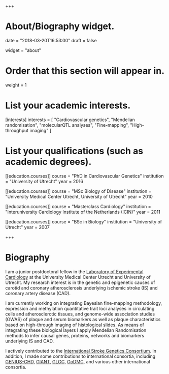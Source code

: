 +++
# About/Biography widget.

date = "2018-03-20T16:53:00"
draft = false

widget = "about"

# Order that this section will appear in.
weight = 1

# List your academic interests.
[interests]
  interests = [
    "Cardiovascular genetics",
    "Mendelian randomisation",
    "molecularQTL analyses",
    "Fine-mapping",
    "High-throughput imaging"
  ]

# List your qualifications (such as academic degrees).
[[education.courses]]
  course = "PhD in Cardiovascular Genetics"
  institution = "University of Utrecht"
  year = 2016

[[education.courses]]
  course = "MSc Biology of Disease"
  institution = "University Medical Center Utrecht, University of Utrecht"
  year = 2010

[[education.courses]]
  course = "Masterclass Cardiology"
  institution = "Interuniversity Cardiology Institute of the Netherlands (ICIN)"
  year = 2011

[[education.courses]]
  course = "BSc in Biology"
  institution = "University of Utrecht"
  year = 2007
 
+++

# Biography

I am a junior postdoctoral fellow in the [Laboratory of Experimental Cardiology](https://www.umcutrecht.nl/en/Subsites/Experimental-cardiology) at the University Medical Center Utrecht and University of Utrecht. My research interest is in the genetic and epigenetic causes of carotid and coronary atherosclerosis underlying ischemic stroke (IS) and coronary artery disease (CAD).

I am currently working on integrating Bayesian fine-mapping methodology, expression and methylation quantitative trait loci analyses in circulating cells and atherosclerotic tissues, and genome-wide association studies (GWAS) of plaque and serum biomarkers as well as plaque characteristics based on high-through imaging of histological slides. As means of integrating these biological layers I apply Mendelian Randomisation methods to infer causal genes, proteins, networks and biomarkers underlying IS and CAD.

I actively contributed to the [International Stroke Genetics Consortium](http://www.strokegenetics.org). In addition, I made some contributions to international consortia, including [GENIUS-CHD](http://www.genius-chd.com), [GIANT](http://portals.broadinstitute.org/collaboration/giant/index.php/GIANT_consortium), [GLGC](http://lipidgenetics.org), [GoDMC](http://www.godmc.org.uk), and various other international consortia.
